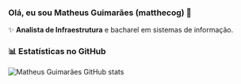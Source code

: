 ### Olá, eu sou Matheus Guimarães (matthecog) 👋

✨ **Analista de Infraestrutura** e bacharel em sistemas de informação.

### 📊 Estatísticas no GitHub

![Matheus Guimarães GitHub stats](https://github-readme-stats.vercel.app/api?username=matthecog&show_icons=true&theme=dracula)
